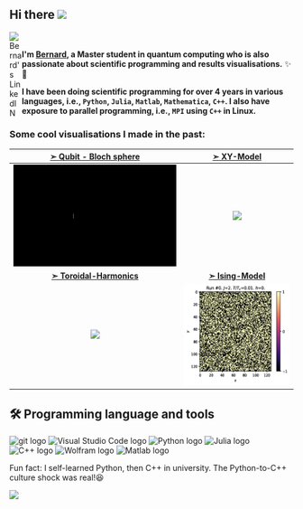 ## Hi there <img src="https://media.giphy.com/media/hvRJCLFzcasrR4ia7z/giphy.gif" width="25px">
<a href="https://www.linkedin.com/in/kah-jen-wo/">
  <img align="left" alt="Bernard's LinkedIN" width="22px" src="https://raw.githubusercontent.com/peterthehan/peterthehan/master/assets/linkedin.svg" />
</a>

<br />

**I'm [Bernard](https://bernwo.github.io/), a Master student in quantum computing who is also passionate about scientific programming and results visualisations.** ✨🔭

**I have been doing scientific programming for over 4 years in various languages, i.e., `Python`, `Julia`, `Matlab`, `Mathematica`, `C++`. I also have exposure to parallel programming, i.e., `MPI` using `C++` in Linux.**

### Some cool visualisations I made in the past:

| [➣ Qubit - Bloch sphere](https://bernwo.github.io/blog/what-is-a-qubit) | [➣ XY-Model](https://github.com/bernwo/AP3082-XY-Model) |
| :---: | :---: |
| <img src="https://github.com/bernwo/bernwo/blob/main/Qubit.gif" height="180">| <img src="https://github.com/bernwo/AP3082-XY-Model/blob/main/simulation_images/Metropolis_phase_energy_L64_tau10000000_nrelax1_Tinit0_Tfinal0.gif" height="180"> |
| [**➣ Toroidal-Harmonics**](https://github.com/bernwo/toroidal-harmonics)   | [**➣ Ising-Model**](https://github.com/bernwo/AP3082-Ising-Model) |
| <img src="https://github.com/bernwo/toroidal-harmonics/blob/main/toroidal_harmonics.gif" height="180"> | <img src="https://github.com/bernwo/AP3082-Ising-Model/blob/main/simulation_images/Metropolis_J2_TTc0.01_h0.gif" height="180"> |

## 🛠 Programming language and tools

<img src="https://img.shields.io/badge/git-282C34?logo=git&logoColor=F05032" alt="git logo" title="git" height="25" /> <img src="https://img.shields.io/badge/VS%20Code-282C34?logo=visual-studio-code&logoColor=007ACC" alt="Visual Studio Code logo" title="Visual Studio Code" height="25" /> <img src="https://img.shields.io/badge/Python-282C34?logo=python&logoColor=white" alt="Python logo" title="Python" height="25" /> <img src="https://img.shields.io/badge/Julia-282C34?logo=julia&logoColor=white" alt="Julia logo" title="Julia" height="25" /> <img src="https://img.shields.io/badge/C++-282C34?logo=Cplusplus&logoColor=5E97D0" alt="C++ logo" title="C++" height="25" /> <img src="https://img.shields.io/badge/Mathematica-282C34?logo=wolframmathematica&logoColor=DD1100" alt="Wolfram logo" title="Wolfram" height="25" /> <img src="https://img.shields.io/badge/Matlab-282C34?logo=matlab&logoColor=white" alt="Matlab logo" title="Matlab" height="25" />



Fun fact: I self-learned Python, then C++ in university. The Python-to-C++ culture shock was real!😆

![](https://komarev.com/ghpvc/?username=bernwo&color=ff69b4)

<!--
**bernwo/bernwo** is a ✨ _special_ ✨ repository because its `README.md` (this file) appears on your GitHub profile.

Here are some ideas to get you started:

- 🔭 I’m currently working on ...
- 🌱 I’m currently learning ...
- 👯 I’m looking to collaborate on ...
- 🤔 I’m looking for help with ...
- 💬 Ask me about ...
- 📫 How to reach me: ...
- 😄 Pronouns: ...
- ⚡ Fun fact: ...
-->
